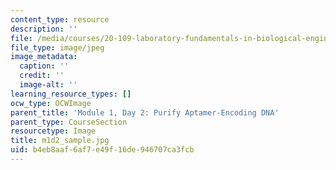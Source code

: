 ```yaml
---
content_type: resource
description: ''
file: /media/courses/20-109-laboratory-fundamentals-in-biological-engineering-spring-2010/b4eb8aaf6af7e49f16de946707ca3fcb_m1d2_sample.jpg
file_type: image/jpeg
image_metadata:
  caption: ''
  credit: ''
  image-alt: ''
learning_resource_types: []
ocw_type: OCWImage
parent_title: 'Module 1, Day 2: Purify Aptamer-Encoding DNA'
parent_type: CourseSection
resourcetype: Image
title: m1d2_sample.jpg
uid: b4eb8aaf-6af7-e49f-16de-946707ca3fcb
---
```

